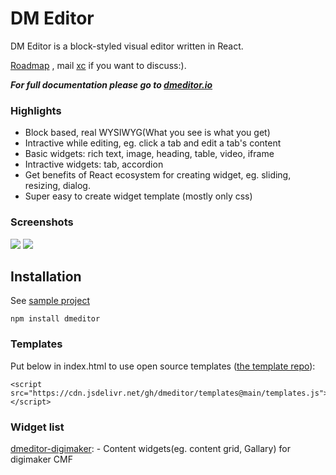 # DM Editor

DM Editor is a block-styled visual editor written in React.

[Roadmap](https://github.com/orgs/dmeditor/projects/1) , mail [xc](mailto:chen.xcmail@gmail.com) if you want to discuss:).

***For full documentation please go to [dmeditor.io](https://dmeditor.io)***

### Highlights
- Block based, real WYSIWYG(What you see is what you get)
- Intractive while editing, eg. click a tab and edit a tab's content
- Basic widgets: rich text, image, heading, table, video, iframe
- Intractive widgets: tab, accordion
- Get benefits of React ecosystem for creating widget, eg. sliding, resizing, dialog.
- Super easy to create widget template (mostly only css)


### Screenshots

<img src="https://www.digimaker.com/var/images/w/wzz/upload-2038061186-screen1.png" />


<img src="https://www.digimaker.com/var/images/l/loe/upload-103887251-screen2.png" />

## Installation

See [sample project](https://github.com/dmeditor/dmeditor-sample)

```
npm install dmeditor

```

### Templates
Put below in index.html to use open source templates ([the template repo](https://github.com/dmeditor/templates)): 
```
<script src="https://cdn.jsdelivr.net/gh/dmeditor/templates@main/templates.js"></script>
```


### Widget list
[dmeditor-digimaker](https://github.com/digimakergo/dmeditor-digimaker/):  - Content widgets(eg. content grid, Gallary) for digimaker CMF
